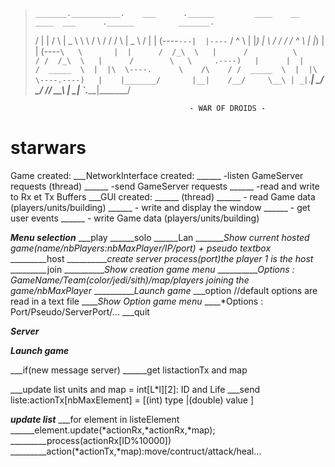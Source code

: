 >     _______.___________.    ___      .______         ____    __    ____  ___      .______          _______.
>    /       |           |   /   \     |   _  \        \   \  /  \  /   / /   \     |   _  \        /       |
>   |   (----`---|  |----`  /  ^  \    |  |_)  |        \   \/    \/   / /  ^  \    |  |_)  |      |   (----`
>    \   \       |  |      /  /_\  \   |      /          \            / /  /_\  \   |      /        \   \    
>.----)   |      |  |     /  _____  \  |  |\  \----.      \    /\    / /  _____  \  |  |\  \----.----)   |   
>|_______/       |__|    /__/     \__\ | _| `._____|       \__/  \__/ /__/     \__\ | _| `._____|_______/    
                                                                                                              
                                            - WAR OF DROIDS -

# starwars


Game created:
___NetworkInterface created: 
______ -listen GameServer requests (thread)
______ -send GameServer requests
______ -read and write to Rx et Tx Buffers
___GUI created:
______ (thread)
______ - read Game data (players/units/building)
______ - write and display the window
______ - get user events
______ - write Game data (players/units/building)


***Menu selection***
___play
______solo
______Lan
_______*Show current hosted game(name/nbPlayers:nbMaxPlayer/IP/port) + pseudo textbox*
_________host
__________*create server process(port)the player 1 is the host* 
_________join
__________*Show creation game menu*
__________*Options : GameName/Team(color/jedi/sith)/map/players joining the game/nbMaxPlayer*
__________*Launch game*
___option //default options are read in a text file
____*Show Option game menu*
____*Options : Port/Pseudo/ServerPort/...
___quit

***Server***


***Launch game***

___if(new message server)
______get listactionTx and map

___update list units and map = int[L*l][2]: ID and Life
___send liste:actionTx[nbMaxElement] = [(int) type |(double) value ] 
               
***update list***
___for element in listeElement
______element.update(*actionRx,*actionRx,*map);
_________process(actionRx[ID%10000])
_________action(*actionTx,*map):move/contruct/attack/heal...






